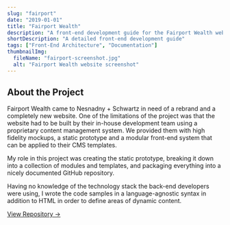 ```yaml
---
slug: "fairport"
date: "2019-01-01"
title: "Fairport Wealth"
description: "A front-end development guide for the Fairport Wealth website"
shortDescription: "A detailed front-end development guide"
tags: ["Front-End Architecture", "Documentation"]
thumbnailImg:
  fileName: "fairport-screenshot.jpg"
  alt: "Fairport Wealth website screenshot"
---
```


## About the Project

Fairport Wealth came to Nesnadny + Schwartz in need of a rebrand and a completely new website. One of the limitations of the project was that the website had to be built by their in-house development team using a proprietary content management system. We provided them with high fidelity mockups, a static prototype and a modular front-end system that can be applied to their CMS templates.

My role in this project was creating the static prototype, breaking it down into a collection of modules and templates, and packaging everything into a nicely documented GitHub repository.

Having no knowledge of the technology stack the back-end developers were using, I wrote the code samples in a language-agnostic syntax in addition to HTML in order to define areas of dynamic content.

[View Repository &rarr;](https://github.com/NSideas/fairport)